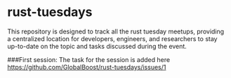 # rust-tuesdays

This repository is designed to track all the rust tuesday meetups, providing a centralized location for developers, engineers, and researchers to stay up-to-date on the topic and tasks discussed during the event.

###First session: The task for the session is added here https://github.com/GlobalBoost/rust-tuesdays/issues/1
